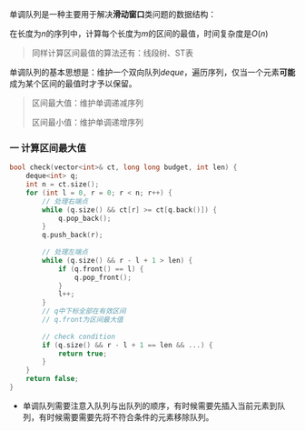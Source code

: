 单调队列是一种主要用于解决**滑动窗口**类问题的数据结构：

在长度为$n$的序列中，计算每个长度为$m$的区间的最值，时间复杂度是$O(n)$

> 同样计算区间最值的算法还有：线段树、ST表



单调队列的基本思想是：维护一个双向队列$deque$，遍历序列，仅当一个元素**可能**成为某个区间的最值时才予以保留。

> 区间最大值：维护单调递减序列
>
> 区间最小值：维护单调递增序列



### 一 计算区间最大值

```cpp
bool check(vector<int>& ct, long long budget, int len) {
    deque<int> q;
    int n = ct.size();
    for (int l = 0, r = 0; r < n; r++) {
        // 处理右端点
        while (q.size() && ct[r] >= ct[q.back()]) {
            q.pop_back();
        }
        q.push_back(r);
        
        // 处理左端点
        while (q.size() && r - l + 1 > len) {
            if (q.front() == l) {
                q.pop_front();
            }
            l++;
        }
        // q中下标全部在有效区间
        // q.front为区间最大值
        
        // check condition
        if (q.size() && r - l + 1 == len && ...) {
            return true;
        }
    }
    return false;
}
```



* 单调队列需要注意入队列与出队列的顺序，有时候需要先插入当前元素到队列，有时候需要需要先将不符合条件的元素移除队列。